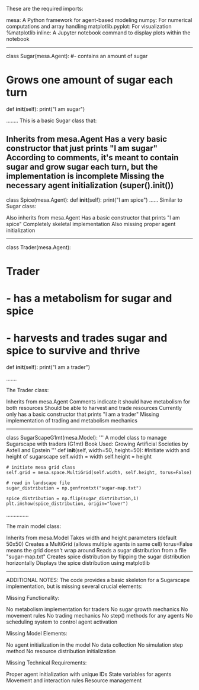 These are the required imports:

mesa: A Python framework for agent-based modeling
numpy: For numerical computations and array handling
matplotlib.pyplot: For visualization
%matplotlib inline: A Jupyter notebook command to display plots within the notebook

---
class Sugar(mesa.Agent):
  #- contains an amount of sugar
  # Grows one amount of sugar each turn
  def __init__(self):
    print("I am sugar")

........
This is a basic Sugar class that:

Inherits from mesa.Agent
Has a very basic constructor that just prints "I am sugar"
According to comments, it's meant to contain sugar and grow sugar each turn, but the implementation is incomplete
Missing the necessary agent initialization (super().__init__())
---

class Spice(mesa.Agent):
    def __init__(self):
      print("I am spice")
......
Similar to Sugar class:

Also inherits from mesa.Agent
Has a basic constructor that prints "I am spice"
Completely skeletal implementation
Also missing proper agent initialization

---
class Trader(mesa.Agent):
  # Trader
  # - has a metabolism for sugar and spice
  # - harvests and trades sugar and spice to survive and thrive
  def __init__(self):
    print("I am a trader")

  .......
  
The Trader class:

Inherits from mesa.Agent
Comments indicate it should have metabolism for both resources
Should be able to harvest and trade resources
Currently only has a basic constructor that prints "I am a trader"
Missing implementation of trading and metabolism mechanics

---
class SugarScapeG1mt(mesa.Model):
  '''
  A model class to manage Sugarscape with traders (G1mt)
  Book Used: Growing Artificial Societies by Axtell and Epstein
  '''
  def __init__(self, width=50, height=50):
    #Initiate width and height of sugarscape
    self.width = width
    self.height = height
    
    # initiate mesa grid class
    self.grid = mesa.space.MultiGrid(self.width, self.height, torus=False)
    
    # read in landscape file
    sugar_distribution = np.genfromtxt("sugar-map.txt")
    
    spice_distribution = np.flip(sugar_distribution,1)
    plt.imshow(spice_distribution, origin="lower")

...............

The main model class:

Inherits from mesa.Model
Takes width and height parameters (default 50x50)
Creates a MultiGrid (allows multiple agents in same cell)
torus=False means the grid doesn't wrap around
Reads a sugar distribution from a file "sugar-map.txt"
Creates spice distribution by flipping the sugar distribution horizontally
Displays the spice distribution using matplotlib

---
ADDITIONAL NOTES:
The code provides a basic skeleton for a Sugarscape implementation, but is missing several crucial elements:

Missing Functionality:

No metabolism implementation for traders
No sugar growth mechanics
No movement rules
No trading mechanics
No step() methods for any agents
No scheduling system to control agent activation


Missing Model Elements:

No agent initialization in the model
No data collection
No simulation step method
No resource distribution initialization


Missing Technical Requirements:

Proper agent initialization with unique IDs
State variables for agents
Movement and interaction rules
Resource management





